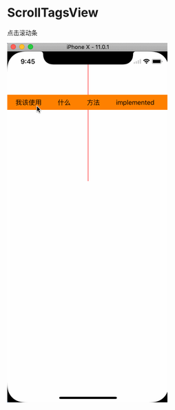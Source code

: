 # ScrollTagsView
点击滚动条

![image](https://github.com/adampei/ScrollTagsView/blob/master/Untitled.gif)
